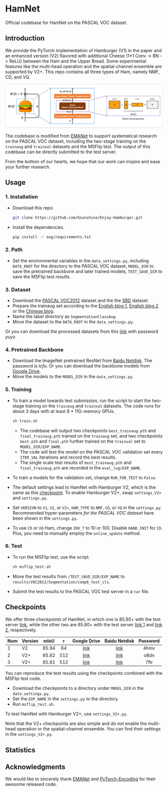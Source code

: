 # HamNet

Official codebase for HamNet on the PASCAL VOC dataset.

## Introduction

We provide the PyTorch implementation of Hamburger (V1) in the paper and an enhanced version (V2) flavored with additional Cheese (1*1 Conv -> BN -> ReLU) between the Ham and the Upper Bread. Some experimental features like the multi-head operation and the spatial-channel ensemble are supported by V2+. This repo contains all three types of Ham, namely NMF, CD, and VQ.

![contents](../assets/Hamburger.jpg)

The codebase is modified from [EMANet](https://github.com/XiaLiPKU/EMANet) to support systematical research on the PASCAL VOC dataset, including the two-stage training on the `trainaug` and `trainval` datasets and the MSFlip test. The output of this codebase can be directly submitted to the test server.

From the bottom of our hearts, we hope that our work can inspire and ease your further research.

## Usage

### 1. Installation

- Download this repo.

    ```sh
    git clone https://github.com/Gsunshine/Enjoy-Hamburger.git
    ```

- Install the dependencies.

    ```sh
    pip install -r seg/requirements.txt
    ```

### 2. Path

- Set the environmental variables in the `data_settings.py`, including `DATA_ROOT` for the directory to the PASCAL VOC dataset, `MODEL_DIR` to save the pretrained backbone and later trained models, `TEST_SAVE_DIR` to save the MSFlip test results.

### 3. Dataset

- Download the [PASCAL VOC2012](http://host.robots.ox.ac.uk:8080/pascal/VOC/) dataset and the the [SBD](http://home.bharathh.info/pubs/codes/SBD/download.html) dataset.
- Prepare the trainaug set according to the [English blog 1](https://github.com/Media-Smart/vedaseg), [English blog 2](https://www.sun11.me/blog/2018/how-to-use-10582-trainaug-images-on-DeeplabV3-code/) or the [Chinese blog](https://blog.csdn.net/kxh123456/article/details/103972943).
- Name the label directory as `SegmentationClassAug`.
- Move the dataset to the `DATA_ROOT` in the `data_settings.py`.

Or you can download the processed datasets from this [link](https://pan.baidu.com/s/1jhfNkU-_O9v-n4SFK4C0zA) with password *yuyz*.

### 4. Pretrained Backbone

- Download the ImageNet pretrained ResNet from [Baidu Netdisk](https://pan.baidu.com/s/1sPht7Qiy7Hv9M5uYVT6beg). The password is *lcfu*. Or you can download the backbone models from [Google Drive](https://drive.google.com/drive/folders/1FXwv1j-qYu2x8dLCvTVWJjAuWyp_Gq_I?usp=sharing).
- Move the models to the `MODEL_DIR` in the `data_settings.py`.

### 5. Training

- To train a model towards test submission, run the script to start the two-stage training on the `trainaug` and `trainval` datasets. The code runs for about 3 days with at least 8 * 11G-memory GPUs.

    ```sh
    sh train.sh
    ```

  - The codebase will output two checkpoints `best_trainaug.pth` and `final_trainaug.pth` trained on the `trainaug` set, and two checkpoints `best.pth` and `final.pth` further trained on the `trainval` set to `MODEL_DIR/EXP_NAME`.
  - The code will test the model on the PASCAL VOC validation set every `ITER_VAL` iterations and record the best results.
  - The single scale test results of `best_trainaug.pth` and `final_trainaug.pth` are recorded in the `eval_log/EXP_NAME`.

- To train a models for the validation set, change `RUN_FOR_TEST` to `False`.
- The default settings lead to HamNet with Hamburger V2, which is the same as this [checkpoint](http://host.robots.ox.ac.uk:8080/anonymous/NEHYHH.html). To enable Hamburger V2+, swap `settings_V2+` and `settings.py`.
- Set `VERSION` to `V1`, `V2`, or `V2+`, `HAM_TYPE` to `NMF`, `CD`, or `VQ` in the `settings.py`. Recommended hyper-parameters *for the PASCAL VOC dataset* have been shown in the `settings.py`.
- To use `CD` or `VQ` Ham, change `INV_T` to 10 or 100. Disable `RAND_INIT` for `CD`. Plus, you need to manually employ the `online_update` method.

### 6. Test

- To run the MSFlip test, use the script.

    ```sh
    sh msflip_test.sh
    ```

- Move the test results from `/TEST_SAVE_DIR/EXP_NAME` to `results/VOC2012/Segmentation/comp6_test_cls`.
- Submit the test results to the PASCAL VOC test server in a `tar` file.

## Checkpoints

We offer three checkpoints of HamNet, in which one is 85.90+ with the test server [link](http://host.robots.ox.ac.uk:8080/anonymous/NEHYHH.html), while the other two are 85.80+ with the test server [link 1](http://host.robots.ox.ac.uk:8080/anonymous/HEBCIV.html) and [link 2](http://host.robots.ox.ac.uk:8080/anonymous/3VNCPH.html), respectively.

| Num | Version | mIoU |  r  | Google Drive | Baidu Netdisk | Password |
| :-- | :------ | :--: | :-: | :----------: | :-----------: | :------: |
|  1  | V2      | 85.94 | 64 | [link](https://drive.google.com/drive/folders/1Rz-5TZ46YIYEgZ-NIt-E3I9LUvIkbF2-?usp=sharing) | [link](https://pan.baidu.com/s/150mHqnQZ-t_J1wkfV1R6EQ) | 4hmv |
|  2  | V2+     | 85.82 | 512 | [link](https://drive.google.com/drive/folders/1wjJRHkCg3chuXoGLomFEvoCd-ZXD4yLm?usp=sharing) | [link](https://pan.baidu.com/s/1VGhiwNpmWbLzUrqGg_K-AQ) | o8dn |
|  3  | V2+     | 85.81 | 512 | [link](https://drive.google.com/drive/folders/1GAjTy_M7VfGnRv6t9s83L3ez2hpdxF2V?usp=sharing) | [link](https://pan.baidu.com/s/13wck9IEyjwXEGHFqNDMvUw) | 7ftr |

You can reproduce the test results using the checkpoints combined with the MSFlip test code.

- Download the checkpoints to a directory under `MODEL_DIR` in the `data_settings.py`. 
- Set the `EXP_NAME` in the `settings.py` to the directory.
- Run `msflip_test.sh`.

To test HamNet with Hamburger V2+, use `settings_V2+.py`.

Note that the V2+ checkpoints are also simple and *do not* enable the multi-head operation or the spatial-channel ensemble. You can find their settings in the `settings_V2+.py`.

## Statistics

## Acknowledgments

We would like to sincerely thank [EMANet](https://github.com/XiaLiPKU/EMANet) and [PyTorch-Encoding](https://github.com/zhanghang1989/PyTorch-Encoding) for their awesome released code.
